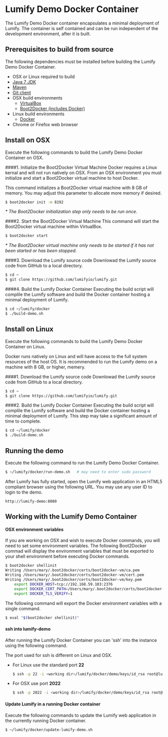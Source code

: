 # Lumify Demo Docker Container
The Lumify Demo Docker container encapsulates a minimal deployment of Lumify.  The container is self contained and can be run independent of the development environment, after it is built.

## Prerequisites to build from source
The following dependencies must be installed before building the Lumify Demo Docker Container.

- OSX or Linux required to build
- [Java 7 JDK](http://www.oracle.com/technetwork/java/javase/downloads)
- [Maven](https://maven.apache.org/)
- [Git client](http://git-scm.com/)
- OSX build environments
	- [VirtualBox](https://www.virtualbox.org/)
	- [Boot2Docker (includes Docker)](http://boot2docker.io/)
- Linux build environments
	- [Docker](https://www.docker.com/)
- Chrome or Firefox web browser

## Install on OSX
Execute the following commands to build the Lumify Demo Docker Container on OSX.

####1. Initialize the Boot2Docker Virtual Machine
Docker requires a Linux kernal and will not run natively on OSX. From an OSX environment you must initialize and start a Boot2Docker virtual machine to host Docker.  

This command initializes a Boot2Docker virtual machine with 8 GB of memory.  You may adjust this parameter to allocate more memory if desired.

```sh
$ boot2docker init -m 8192
```

*\* The Boot2Docker initialization step only needs to be run once.*

####2. Start the Boot2Docker Virtual Machine
This command will start the Boot2Docker virtual machine within VirtualBox.

```sh
$ boot2docker start
```

*\* The Boot2Docker virtual machine only needs to be started if it has not been started or has been stopped.*

####3. Download the Lumify source code
Downlowad the Lumify source code from GitHub to a local directory.

```sh 
$ cd ~
$ git clone https://github.com/lumifyio/lumify.git
```

####4. Build the Lumify Docker Container
Executing the build script will complile the Lumify software and build the Docker container hosting a minimal deployment of Lumify.

```sh
$ cd ~/lumify/docker
$ ./build-demo.sh
```

## Install on Linux
Execute the following commands to build the Lumify Demo Docker Container on Linux.

Docker runs natively on Linux and will have access to the full system resources of the host OS. It is recommended to run the Lumify demo on a machine with 8 GB, or higher, memery.

####1. Download the Lumify source code
Downlowad the Lumify source code from GitHub to a local directory.

```sh 
$ cd ~
$ git clone https://github.com/lumifyio/lumify.git
```

####2. Build the Lumify Docker Container
Executing the build script will complile the Lumify software and build the Docker container hosting a minimal deployment of Lumify.  This step may take a significant amount of time to complete.

```sh
$ cd ~/lumify/docker
$ ./build-demo.sh
```

## Running the demo
Execute the following command to run the Lumify Demo Docker Container.

```sh
$ ~/lumify/docker/run-demo.sh   # may need to enter sudo password
```

After Lumify has fully started, open the Lumify web application in an HTML5 compliant browser using the following URL.  You may use any user ID to login to the demo.

```
http://lumify-demo:8080
```

## Working with the Lumify Demo Container

#### OSX environment variables

If you are working on OSX and wish to execute Docker commands, you will need to set some environment variables.  The following Boot2Docker commad will display the environment variables that must be exported to your shell environment before executing Docker commands.

```sh
$ boot2docker shellinit
Writing /Users/mary/.boot2docker/certs/boot2docker-vm/ca.pem
Writing /Users/mary/.boot2docker/certs/boot2docker-vm/cert.pem
Writing /Users/mary/.boot2docker/certs/boot2docker-vm/key.pem
    export DOCKER_HOST=tcp://192.168.59.103:2376
    export DOCKER_CERT_PATH=/Users/mary/.boot2docker/certs/boot2docker-vm
    export DOCKER_TLS_VERIFY=1
```

The following command will export the Docker environment variables with a single command.

```sh        
$ eval "$(boot2docker shellinit)"
```

#### ssh into lumify-demo

After running the Lumify Docker Container you can 'ssh' into the instance using the following command.

The port used for ssh is different on Linux and OSX.  


- For Linux use the standard port **22**

	```sh
	$ ssh -p 22 -i <working dir>/lumify/docker/demo/keys/id_rsa root@lumify-demo
	```

- For OSX use port **2022**
	
	```sh
	$ ssh -p 2022 -i <working dir>/lumify/docker/demo/keys/id_rsa root@lumify-demo
	```

#### Update Lumify in a running Docker container

Execute the following commands to update the Lumify web application in the currently running Docker container.

```sh
$ ~/lumify/docker/update-lumify-demo.sh
```